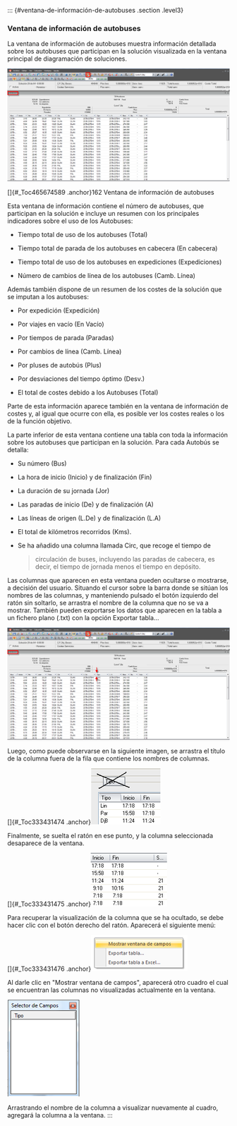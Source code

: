 ::: {#ventana-de-información-de-autobuses .section .level3}
### Ventana de información de autobuses

La ventana de información de autobuses muestra información detallada
sobre los autobuses que participan en la solución visualizada en la
ventana principal de diagramación de soluciones.

![](../media/file246.png)

[]{#_Toc465674589 .anchor}162 Ventana de información de autobuses

Esta ventana de información contiene el número de autobuses, que
participan en la solución e incluye un resumen con los principales
indicadores sobre el uso de los Autobuses:

-   Tiempo total de uso de los autobuses (Total)

-   Tiempo total de parada de los autobuses en cabecera (En cabecera)

-   Tiempo total de uso de los autobuses en expediciones (Expediciones)

-   Número de cambios de línea de los autobuses (Camb. Línea)

Además también dispone de un resumen de los costes de la solución que se
imputan a los autobuses:

-   Por expedición (Expedición)

-   Por viajes en vacío (En Vacío)

-   Por tiempos de parada (Paradas)

-   Por cambios de línea (Camb. Línea)

-   Por pluses de autobús (Plus)

-   Por desviaciones del tiempo óptimo (Desv.)

-   El total de costes debido a los Autobuses (Total)

Parte de esta información aparece también en la ventana de información
de costes y, al igual que ocurre con ella, es posible ver los costes
reales o los de la función objetivo.

La parte inferior de esta ventana contiene una tabla con toda la
información sobre los autobuses que participan en la solución. Para cada
Autobús se detalla:

-   Su número (Bus)

-   La hora de inicio (Inicio) y de finalización (Fin)

-   La duración de su jornada (Jor)

-   Las paradas de inicio (De) y de finalización (A)

-   Las líneas de origen (L.De) y de finalización (L.A)

-   El total de kilómetros recorridos (Kms).

-   Se ha añadido una columna llamada Circ, que recoge el tiempo de
    > circulación de buses, incluyendo las paradas de cabecera, es
    > decir, el tiempo de jornada menos el tiempo en depósito.

Las columnas que aparecen en esta ventana pueden ocultarse o mostrarse,
a decisión del usuario. Situando el cursor sobre la barra donde se
sitúan los nombres de las columnas, y manteniendo pulsado el botón
izquierdo del ratón sin soltarlo, se arrastra el nombre de la columna
que no se va a mostrar. También pueden exportarse los datos que aparecen
en la tabla a un fichero plano (.txt) con la opción Exportar tabla...

![](../media/file247.png)

Luego, como puede observarse en la siguiente imagen, se arrastra el
título de la columna fuera de la fila que contiene los nombres de
columnas.

[]{#_Toc333431474 .anchor}![](../media/file248.png)

Finalmente, se suelta el ratón en ese punto, y la columna seleccionada
desaparece de la ventana.

[]{#_Toc333431475 .anchor}![](../media/file249.png)

Para recuperar la visualización de la columna que se ha ocultado, se
debe hacer clic con el botón derecho del ratón. Aparecerá el siguiente
menú:

[]{#_Toc333431476 .anchor}![](../media/file250.png)

Al darle clic en "Mostrar ventana de campos", aparecerá otro cuadro el
cual se encuentran las columnas no visualizadas actualmente en la
ventana.

![](../media/file251.png)

Arrastrando el nombre de la columna a visualizar nuevamente al cuadro,
agregará la columna a la ventana.
:::
